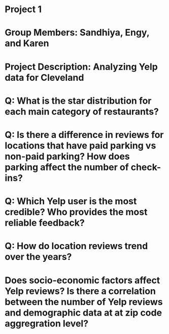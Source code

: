 # Project 1

# Group Members: Sandhiya, Engy, and Karen


# Project Description: Analyzing Yelp data for Cleveland


# Q: What is the star distribution for each main category of restaurants?


# Q: Is there a difference in reviews for locations that have paid parking vs non-paid parking?  How does parking affect the number of check-ins?


# Q: Which Yelp user is the most credible?  Who provides the most reliable feedback?


# Q: How do location reviews trend over the years?


# Does socio-economic factors affect Yelp reviews?  Is there a correlation between the number of Yelp reviews and demographic data at at zip code aggregration level?  



